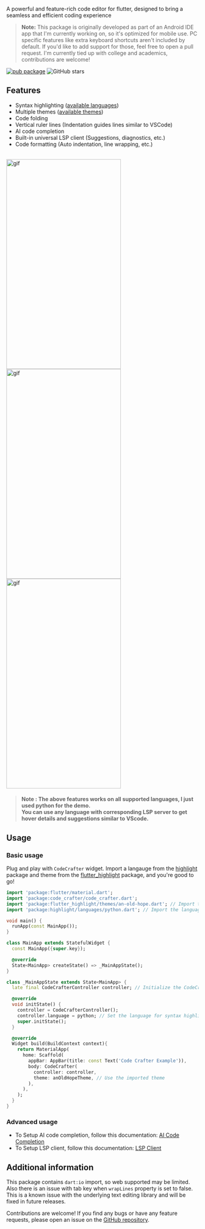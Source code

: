 A powerful and feature-rich code editor for flutter, designed to bring a seamless and efficient coding experience 


> **Note:** This package is originally developed as part of an Android IDE app that I'm currently working on, so it's optimized for mobile use. PC specific features like extra keyboard shortcuts aren't included by default. If you'd like to add support for those, feel free to open a pull request. I'm currently tied up with college and academics, contributions are welcome!

[![pub package](https://img.shields.io/pub/v/flutter_code_crafter.svg)](https://pub.dev/packages/code_editor)
![GitHub stars](https://img.shields.io/github/stars/heckmon/flutter_code_crafter.svg?style=social&label=Star)

## Features

- Syntax highlighting ([available languages](https://github.com/git-touch/highlight.dart/tree/master/highlight/lib/languages))
- Multiple themes ([available themes](https://github.com/git-touch/highlight.dart/tree/master/flutter_highlight/lib/themes))
- Code folding
- Vertical ruler lines (Indentation guides lines similar to VSCode)
- AI code completion
- Built-in universal LSP client (Suggestions, diagnostics, etc.)
- Code formatting (Auto indentation, line   wrapping, etc.)
<br>

<img src = "https://files.catbox.moe/wfny7c.gif" alt = "gif" width = "300" height = "550" style = "padding-right: 10px;">
<img src = "https://files.catbox.moe/k8sfly.gif" alt = "gif" width = "300" height = "550" style = "padding-right: 10px;">
<img src = "https://files.catbox.moe/kbpa95.gif" alt = "gif" width = "300" height = "550">

<br>

> #### Note : The above features works on all supported languages, I just used python for the demo.<br> You can use any language with corresponding LSP server to get hover details and suggestions similar to VScode.

## Usage

### Basic usage
Plug and play with `CodeCrafter` widget. Import a langauge from the [highlight](https://pub.dev/packages/highlight) package and theme from the [flutter_highlight](https://pub.dev/packages/flutter_highlight) package, and you're good to go!

```dart
import 'package:flutter/material.dart';
import 'package:code_crafter/code_crafter.dart';
import 'package:flutter_highlight/themes/an-old-hope.dart'; // Import the theme you want to use
import 'package:highlight/languages/python.dart'; // Import the language you want to use

void main() {
  runApp(const MainApp());
}

class MainApp extends StatefulWidget {
  const MainApp({super.key});

  @override
  State<MainApp> createState() => _MainAppState();
}

class _MainAppState extends State<MainApp> {
  late final CodeCrafterController controller; // Initialize the CodeCrafterController

  @override
  void initState() {
    controller = CodeCrafterController();
    controller.language = python; // Set the language for syntax highlighting
    super.initState();
  }

  @override
  Widget build(BuildContext context){
    return MaterialApp(
      home: Scaffold(
        appBar: AppBar(title: const Text('Code Crafter Example')),
        body: CodeCrafter(
          controller: controller,
          theme: anOldHopeTheme, // Use the imported theme
        ),
      ),
    );
  }
}

```
### Advanced usage
 - To Setup AI code completion, follow this documentation: [AI Code Completion](https://github.com/heckmon/flutter_code_crafter/docs/AICompletion.md)
 - To Setup LSP client, follow this documentation: [LSP Client](https://github.com/heckmon/flutter_code_crafter/docs/LSPClient.md)


## Additional information

This package contains `dart:io` import, so web supported may be limited. Also there is an issue with tab key when `wrapLines` property is set to false. This is a known issue with the underlying text editing library and will be fixed in future releases.

Contributions are welcome! If you find any bugs or have any feature requests, please open an issue on the [GitHub repository](https://github.com/heckmon/fluter_code_crafter).
